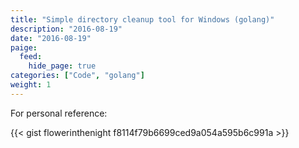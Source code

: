 ```yaml
---
title: "Simple directory cleanup tool for Windows (golang)"
description: "2016-08-19"
date: "2016-08-19"
paige:
  feed:
    hide_page: true
categories: ["Code", "golang"]
weight: 1
---
```


For personal reference:

{{< gist flowerinthenight f8114f79b6699ced9a054a595b6c991a >}}

<br>
